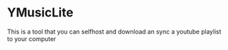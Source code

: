# YMusicLite
This is a tool that you can selfhost and download an sync a youtube playlist to your computer
